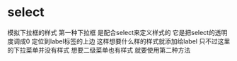 # select
模拟下拉框的样式
第一种下拉框 是配合select来定义样式的
它是把select的透明度调成0 定位到label标签的上边
这样想要什么样的样式就添加给label 
只不过这里的下拉菜单并没有样式
想要二级菜单也有样式 就要使用第二种方法
